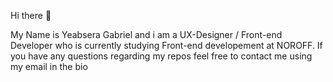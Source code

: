 Hi there 👋

My Name is Yeabsera Gabriel and i am a UX-Designer / Front-end Developer who is currently studying Front-end developement at NOROFF. 
If you have any questions regarding my repos feel free to contact me using my email in the bio

